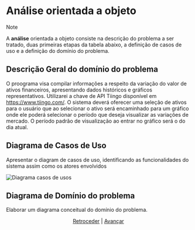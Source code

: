 # Análise orientada a objeto
> [!NOTE]
> <p>A <strong>análise</strong> orientada a objeto consiste na descrição do 
> problema a ser tratado, duas primeiras etapas da tabela abaixo, a definição de 
> casos de uso e a definição do domínio do problema.</p>

## Descrição Geral do domínio do problema

O proograma visa compilar informações a respeito da variação do valor de ativos financeiros, apresentando dados históricos e gráficos representativos.
Utilizarei a chave de API Tiingo disponível em <https://www.tiingo.com/>.
O sistema deverá oferecer uma seleção de ativos para o usuário que ao selecionar o ativo será encaminhado para um gráfico onde ele poderá selecionar o período que deseja visualizar as variações de mercado. O período padrão de visualização ao entrar no gráfico será o do dia atual. 

## Diagrama de Casos de Uso

Apresentar o diagram de casos de uso, identificando as funcionalidades do
sistema assim como os atores envolvidos







![Diagrama casos de usos](https://github.com/user-attachments/assets/bf41f219-af65-4388-b27f-795a1c2bb4e2)





 
## Diagrama de Domínio do problema

Elaborar um diagrama conceitual do domínio do problema.


<div align="center">

[Retroceder](README.md) | [Avançar](projeto.md)

</div>
